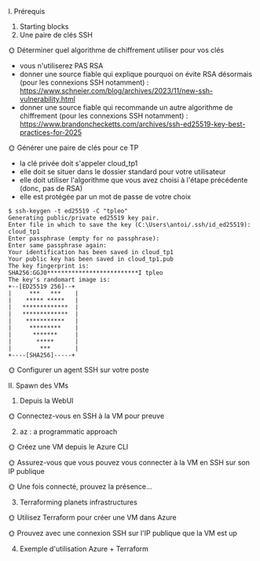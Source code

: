 I. Prérequis
1. Starting blocks
2. Une paire de clés SSH

🌞 Déterminer quel algorithme de chiffrement utiliser pour vos clés

- vous n'utiliserez PAS RSA
- donner une source fiable qui explique pourquoi on évite RSA désormais (pour les connexions SSH notamment) : https://www.schneier.com/blog/archives/2023/11/new-ssh-vulnerability.html
- donner une source fiable qui recommande un autre algorithme de chiffrement (pour les connexions SSH notamment) : https://www.brandonchecketts.com/archives/ssh-ed25519-key-best-practices-for-2025

🌞 Générer une paire de clés pour ce TP

- la clé privée doit s'appeler cloud_tp1
- elle doit se situer dans le dossier standard pour votre utilisateur
- elle doit utiliser l'algorithme que vous avez choisi à l'étape précédente (donc, pas de RSA)
- elle est protégée par un mot de passe de votre choix

```
$ ssh-keygen -t ed25519 -C "tpleo"
Generating public/private ed25519 key pair.
Enter file in which to save the key (C:\Users\antoi/.ssh/id_ed25519): cloud_tp1
Enter passphrase (empty for no passphrase):
Enter same passphrase again:
Your identification has been saved in cloud_tp1
Your public key has been saved in cloud_tp1.pub
The key fingerprint is:
SHA256:GGJ0**************************I tpleo
The key's randomart image is:
+--[ED25519 256]--+
|     ***   ***    |
|    ***** *****   |
|   *************  |
|   *************  |
|    ***********   |
|     *********    |
|      *******     |
|       *****      |
|        ***       |
+----[SHA256]-----+
```

🌞 Configurer un agent SSH sur votre poste

II. Spawn des VMs

1. Depuis la WebUI

🌞 Connectez-vous en SSH à la VM pour preuve

2. az : a programmatic approach

🌞 Créez une VM depuis le Azure CLI

🌞 Assurez-vous que vous pouvez vous connecter à la VM en SSH sur son IP publique

🌞 Une fois connecté, prouvez la présence...

3. Terraforming planets infrastructures

🌞 Utilisez Terraform pour créer une VM dans Azure

🌞 Prouvez avec une connexion SSH sur l'IP publique que la VM est up

4. Exemple d'utilisation Azure + Terraform












